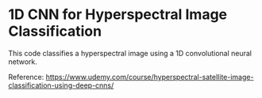 # 1D CNN for Hyperspectral Image Classification

This code classifies a hyperspectral image using a 1D convolutional neural network.

Reference: https://www.udemy.com/course/hyperspectral-satellite-image-classification-using-deep-cnns/
